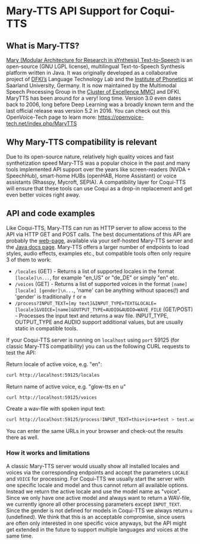 # Mary-TTS API Support for Coqui-TTS

## What is Mary-TTS?

[Mary (Modular Architecture for Research in sYnthesis) Text-to-Speech](http://mary.dfki.de/) is an open-source (GNU LGPL license), multilingual Text-to-Speech Synthesis platform written in Java. It was originally developed as a collaborative project of [DFKI’s](http://www.dfki.de/web) Language Technology Lab and the [Institute of Phonetics](http://www.coli.uni-saarland.de/groups/WB/Phonetics/) at Saarland University, Germany. It is now maintained by the Multimodal Speech Processing Group in the [Cluster of Excellence MMCI](https://www.mmci.uni-saarland.de/) and DFKI.
MaryTTS has been around for a very! long time. Version 3.0 even dates back to 2006, long before Deep Learning was a broadly known term and the last official release was version 5.2 in 2016.
You can check out this OpenVoice-Tech page to learn more: https://openvoice-tech.net/index.php/MaryTTS

## Why Mary-TTS compatibility is relevant

Due to its open-source nature, relatively high quality voices and fast synthetization speed Mary-TTS was a popular choice in the past and many tools implemented API support over the years like screen-readers (NVDA + SpeechHub), smart-home HUBs (openHAB, Home Assistant) or voice assistants (Rhasspy, Mycroft, SEPIA). A compatibility layer for Coqui-TTS will ensure that these tools can use Coqui as a drop-in replacement and get even better voices right away.

## API and code examples

Like Coqui-TTS, Mary-TTS can run as HTTP server to allow access to the API via HTTP GET and POST calls. The best documentations of this API are probably the [web-page](https://github.com/marytts/marytts/tree/master/marytts-runtime/src/main/resources/marytts/server/http), available via your self-hosted Mary-TTS server and the [Java docs page](http://mary.dfki.de/javadoc/marytts/server/http/MaryHttpServer.html).
Mary-TTS offers a larger number of endpoints to load styles, audio effects, examples etc., but compatible tools often only require 3 of them to work:
- `/locales` (GET) - Returns a list of supported locales in the format `[locale]\n...`, for example "en_US" or "de_DE" or simply "en" etc.
- `/voices` (GET) - Returns a list of supported voices in the format `[name] [locale] [gender]\n...`, 'name' can be anything without spaces(!) and 'gender' is traditionally `f` or `m`
- `/process?INPUT_TEXT=[my text]&INPUT_TYPE=TEXT&LOCALE=[locale]&VOICE=[name]&OUTPUT_TYPE=AUDIO&AUDIO=WAVE_FILE` (GET/POST) - Processes the input text and returns a wav file. INPUT_TYPE, OUTPUT_TYPE and AUDIO support additional values, but are usually static in compatible tools.

If your Coqui-TTS server is running on `localhost` using `port` 59125 (for classic Mary-TTS compatibility) you can us the following CURL requests to test the API:

Return locale of active voice, e.g. "en":
```bash
curl http://localhost:59125/locales
```

Return name of active voice, e.g. "glow-tts en u"
```bash
curl http://localhost:59125/voices
```

Create a wav-file with spoken input text:
```bash
curl http://localhost:59125/process?INPUT_TEXT=this+is+a+test > test.wav
```

You can enter the same URLs in your browser and check-out the results there as well.

### How it works and limitations

A classic Mary-TTS server would usually show all installed locales and voices via the corresponding endpoints and accept the parameters `LOCALE` and `VOICE` for processing. For Coqui-TTS we usually start the server with one specific locale and model and thus cannot return all available options. Instead we return the active locale and use the model name as "voice". Since we only have one active model and always want to return a WAV-file, we currently ignore all other processing parameters except `INPUT_TEXT`. Since the gender is not defined for models in Coqui-TTS we always return `u` (undefined).
We think that this is an acceptable compromise, since users are often only interested in one specific voice anyways, but the API might get extended in the future to support multiple languages and voices at the same time.
